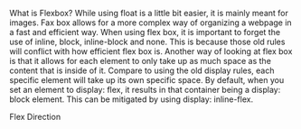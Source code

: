 What is Flexbox?
    While using float is a little bit easier, it is mainly meant for images. Fax box allows for a more complex way of organizing a webpage in a fast and efficient way. When using flex box, it is important to forget the use of inline, block, inline-block and none. This is because those old rules will conflict with how efficient flex box is. Another way of looking at flex box is that it allows for each element to only take up as much space as the content that is inside of it. Compare to using the old display rules, each specific element will take up its own specific space. By default, when you set an element to display: flex, it results in that container being a display: block element. This can be mitigated by using display: inline-flex.

<!-- .container { (This segment of code alone can make a more complex lay out very easily)
    display: flex;
    gap: 10px
} -->

Flex Direction 
    